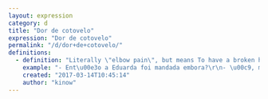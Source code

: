 ```yaml
---
layout: expression
category: d
title: "Dor de cotovelo"
expression: "Dor de cotovelo"
permalink: "/d/dor+de+cotovelo/"
definitions:
  - definition: "Literally \"elbow pain\", but means To have a broken heart. Comes from people with his/her elbows on the counter of a bar, drinking and sobbing. After a long time there, the person would have an elbow pain.\r\n\r\nIt is more common to use this expression for jealousy."
    example: "- Ent\u00e3o a Eduarda foi mandada embora?\r\n- \u00c9, mas foi porque a chefe estava com maior dor de cotovelo porque ela estava fazendo o trabalho dela."
    created: "2017-03-14T10:45:14"
    author: "kinow"
---
```


